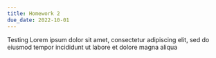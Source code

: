 ```yaml
---
title: Homework 2
due_date: 2022-10-01
---
```


Testing
Lorem ipsum dolor sit amet, consectetur adipiscing elit, sed do eiusmod tempor incididunt ut labore et dolore magna aliqua
